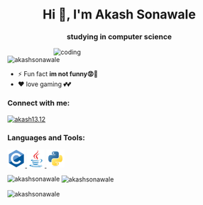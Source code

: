 <h1 align="center">Hi 👋, I'm Akash Sonawale</h1>
<h3 align="center">studying in computer science</h3>

<img align="right" alt="coding" width="400" src="https://media1.tenor.com/images/ba6d7d37fa1e4ca966ac7328bf43b96c/tenor.gif?itemid=18657810">

<p align="left"> <img src="https://komarev.com/ghpvc/?username=akashsonawale&label=Profile%20views&color=0e75b6&style=flat" alt="akashsonawale" /> </p>

- ⚡ Fun fact **im not funny😡🥴**
- ❤️ love gaming **💕💕**
<h3 align="left">Connect with me:</h3>
<p align="left">
<a href="https://instagram.com/akash13.12" target="blank"><img align="center" src="https://raw.githubusercontent.com/rahuldkjain/github-profile-readme-generator/master/src/images/icons/Social/instagram.svg" alt="akash13.12" height="30" width="40" /></a>
</p>

<h3 align="left">Languages and Tools:</h3>
<p align="left"> <a href="https://www.cprogramming.com/" target="_blank" rel="noreferrer"> <img src="https://raw.githubusercontent.com/devicons/devicon/master/icons/c/c-original.svg" alt="c" width="40" height="40"/> </a> <a href="https://www.java.com" target="_blank" rel="noreferrer"> <img src="https://raw.githubusercontent.com/devicons/devicon/master/icons/java/java-original.svg" alt="java" width="40" height="40"/> </a> <a href="https://www.python.org" target="_blank" rel="noreferrer"> <img src="https://raw.githubusercontent.com/devicons/devicon/master/icons/python/python-original.svg" alt="python" width="40" height="40"/> </a> </p>

<p><img align="left" src="https://github-readme-stats.vercel.app/api/top-langs?username=akashsonawale&show_icons=true&locale=en&layout=compact" alt="akashsonawale" /></p>

<p>&nbsp;<img align="center" src="https://github-readme-stats.vercel.app/api?username=akashsonawale&show_icons=true&locale=en" alt="akashsonawale" /></p>

<p><img align="center" src="https://github-readme-streak-stats.herokuapp.com/?user=akashsonawale&" alt="akashsonawale" /></p>

